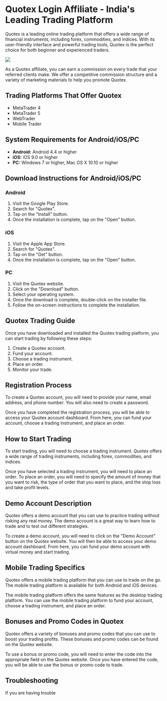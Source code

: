 # Quotex Login Affiliate - India\'s Leading Trading Platform

Quotex is a leading online trading platform that offers a wide range of
financial instruments, including forex, commodities, and indices. With
its user-friendly interface and powerful trading tools, Quotex is the
perfect choice for both beginner and experienced traders.

[![](https://static.quotex.io/files/3_en/300_250.jpg)](https://traff.sbs/brokerqxlid)

As a Quotex affiliate, you can earn a commission on every trade that
your referred clients make. We offer a competitive commission structure
and a variety of marketing materials to help you promote Quotex.

## Trading Platforms That Offer Quotex

-   MetaTrader 4
-   MetaTrader 5
-   WebTrader
-   Mobile Trader

## System Requirements for Android/iOS/PC

-   **Android:** Android 4.4 or higher
-   **iOS:** iOS 9.0 or higher
-   **PC:** Windows 7 or higher, Mac OS X 10.10 or higher

## Download Instructions for Android/iOS/PC

### Android

1.  Visit the Google Play Store.
2.  Search for "Quotex".
3.  Tap on the "Install" button.
4.  Once the installation is complete, tap on the "Open" button.

### iOS

1.  Visit the Apple App Store.
2.  Search for "Quotex".
3.  Tap on the "Get" button.
4.  Once the installation is complete, tap on the "Open" button.

### PC

1.  Visit the Quotex website.
2.  Click on the "Download" button.
3.  Select your operating system.
4.  Once the download is complete, double-click on the installer file.
5.  Follow the on-screen instructions to complete the installation.

## Quotex Trading Guide

Once you have downloaded and installed the Quotex trading platform, you
can start trading by following these steps:

1.  Create a Quotex account.
2.  Fund your account.
3.  Choose a trading instrument.
4.  Place an order.
5.  Monitor your trade.

## Registration Process

To create a Quotex account, you will need to provide your name, email
address, and phone number. You will also need to create a password.

Once you have completed the registration process, you will be able to
access your Quotex account dashboard. From here, you can fund your
account, choose a trading instrument, and place an order.

## How to Start Trading

To start trading, you will need to choose a trading instrument. Quotex
offers a wide range of trading instruments, including forex,
commodities, and indices.

Once you have selected a trading instrument, you will need to place an
order. To place an order, you will need to specify the amount of money
that you want to risk, the type of order that you want to place, and the
stop loss and take profit levels.

## Demo Account Description

Quotex offers a demo account that you can use to practice trading
without risking any real money. The demo account is a great way to learn
how to trade and to test out different strategies.

To create a demo account, you will need to click on the "Demo
Account" button on the Quotex website. You will then be able to
access your demo account dashboard. From here, you can fund your demo
account with virtual money and start trading.

## Mobile Trading Specifics

Quotex offers a mobile trading platform that you can use to trade on the
go. The mobile trading platform is available for both Android and iOS
devices.

The mobile trading platform offers the same features as the desktop
trading platform. You can use the mobile trading platform to fund your
account, choose a trading instrument, and place an order.

## Bonuses and Promo Codes in Quotex

Quotex offers a variety of bonuses and promo codes that you can use to
boost your trading profits. These bonuses and promo codes can be found
on the Quotex website.

To use a bonus or promo code, you will need to enter the code into the
appropriate field on the Quotex website. Once you have entered the code,
you will be able to use the bonus or promo code to trade.

## Troubleshooting

If you are having trouble


